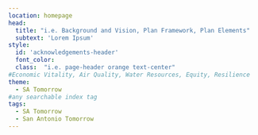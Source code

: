 ```yaml
---
location: homepage
head:
  title: "i.e. Background and Vision, Plan Framework, Plan Elements"
  subtext: 'Lorem Ipsum'
style:
  id: 'acknowledgements-header'
  font_color:
  class:  "i.e. page-header orange text-center"
#Economic Vitality, Air Quality, Water Resources, Equity, Resilience
theme:
  - SA Tomorrow
#any searchable index tag
tags:
  - SA Tomorrow
  - San Antonio Tomorrow
---
```

